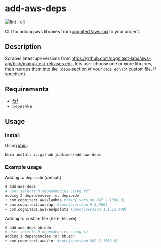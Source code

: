 # add-aws-deps

[![lint - clj](https://github.com/joakimen/add-aws-deps/actions/workflows/lint.yml/badge.svg)](https://github.com/joakimen/add-aws-deps/actions/workflows/lint.yml)

CLI for adding aws libraries from [cognitect/aws-api](https://github.com/cognitect-labs/aws-api) to your project.

## Description

Scrapes latest api-versions from <https://github.com/cognitect-labs/aws-api/blob/main/latest-releases.edn>, lets user choose one or more libraries, then merges them into the `:deps`-section of your `deps.edn` (or custom file, if specified).

## Requirements

- [fzf](https://github.com/junegunn/fzf)
- [babashka](https://github.com/babashka/babashka)

## Usage

### Install

Using [bbin](https://github.com/babashka/bbin):

```bash
bbin install io.github.joakimen/add-aws-deps
```

### Example usage

Adding to `deps.edn` (default)

```bash
$ add-aws-deps
# user selects N dependencies using fzf
adding 3 dependencies to: deps.edn
+ com.cognitect.aws/lambda #:mvn{:version 847.2.1398.0}
+ com.cognitect.aws/api #:mvn{:version 0.8.686}
+ com.cognitect.aws/endpoints #:mvn{:version 1.1.12.489}
```

Adding to custom file (here, `bb.edn`)

```bash
$ add-aws-deps bb.edn
# user selects N dependencies using fzf
adding 1 dependencies to: bb.edn
+ com.cognitect.aws/iot #:mvn{:version 847.2.1398.0}
```
